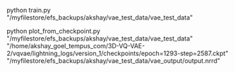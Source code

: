 python train.py "/myfilestore/efs_backups/akshay/vae_test_data/vae_test_data"

python plot_from_checkpoint.py "/myfilestore/efs_backups/akshay/vae_test_data/vae_test_data" "/home/akshay_goel_tempus_com/3D-VQ-VAE-2/vqvae/lightning_logs/version_1/checkpoints/epoch=1293-step=2587.ckpt" "/myfilestore/efs_backups/akshay/vae_test_data/vae_output/output.nrrd"
